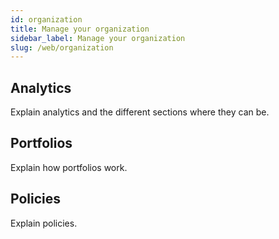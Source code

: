 ```yaml
---
id: organization
title: Manage your organization
sidebar_label: Manage your organization
slug: /web/organization
---
```


## Analytics

Explain analytics and the different sections where they can be.

## Portfolios

Explain how portfolios work.

## Policies

Explain policies.
